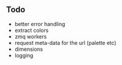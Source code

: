 
## Todo

  - better error handling
  - extract colors
  - zmq workers
  - request meta-data for the url (palette etc)
  - dimensions
  - logging
